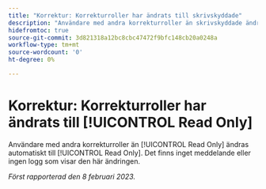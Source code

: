 ```yaml
---
title: "Korrektur: Korrekturroller har ändrats till skrivskyddade"
description: "Användare med andra korrekturroller än skrivskyddade ändras automatiskt till skrivskyddade. Det finns inget meddelande eller ingen logg som visar den här ändringen."
hidefromtoc: true
source-git-commit: 3d821318a12bc8cbc47472f9bfc148cb20a0248a
workflow-type: tm+mt
source-wordcount: '0'
ht-degree: 0%

---
```



# Korrektur: Korrekturroller har ändrats till [!UICONTROL Read Only]

Användare med andra korrekturroller än [!UICONTROL Read Only] ändras automatiskt till [!UICONTROL Read Only]. Det finns inget meddelande eller ingen logg som visar den här ändringen.

_Först rapporterad den 8 februari 2023._

